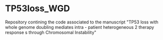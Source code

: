 # TP53loss_WGD
Repository contining the code associated to the manuscript "TP53 loss with whole genome doubling mediates intra - patient heterogeneous 2 therapy response s through Chromosomal Instability"

